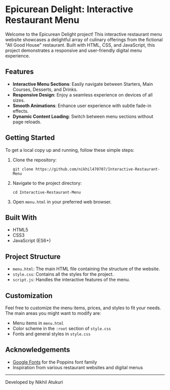 # Epicurean Delight: Interactive Restaurant Menu

Welcome to the Epicurean Delight project! This interactive restaurant menu website showcases a delightful array of culinary offerings from the fictional "All Good House" restaurant. Built with HTML, CSS, and JavaScript, this project demonstrates a responsive and user-friendly digital menu experience.

## Features

- **Interactive Menu Sections**: Easily navigate between Starters, Main Courses, Desserts, and Drinks.
- **Responsive Design**: Enjoy a seamless experience on devices of all sizes.
- **Smooth Animations**: Enhance user experience with subtle fade-in effects.
- **Dynamic Content Loading**: Switch between menu sections without page reloads.

## Getting Started

To get a local copy up and running, follow these simple steps:

1. Clone the repository:
   ```
   git clone https://github.com/nikhil470707/Interactive-Restaurant-Menu
   ```
2. Navigate to the project directory:
   ```
   cd Interactive-Restaurant-Menu
   ```
3. Open `menu.html` in your preferred web browser.

## Built With

- HTML5
- CSS3
- JavaScript (ES6+)

## Project Structure

- `menu.html`: The main HTML file containing the structure of the website.
- `style.css`: Contains all the styles for the project.
- `script.js`: Handles the interactive features of the menu.

## Customization

Feel free to customize the menu items, prices, and styles to fit your needs. The main areas you might want to modify are:

- Menu items in `menu.html`
- Color scheme in the `:root` section of `style.css`
- Fonts and general styles in `style.css`

##  Acknowledgements

- [Google Fonts](https://fonts.google.com/) for the Poppins font family
- Inspiration from various restaurant websites and digital menus

---

Developed by Nikhil Atukuri

